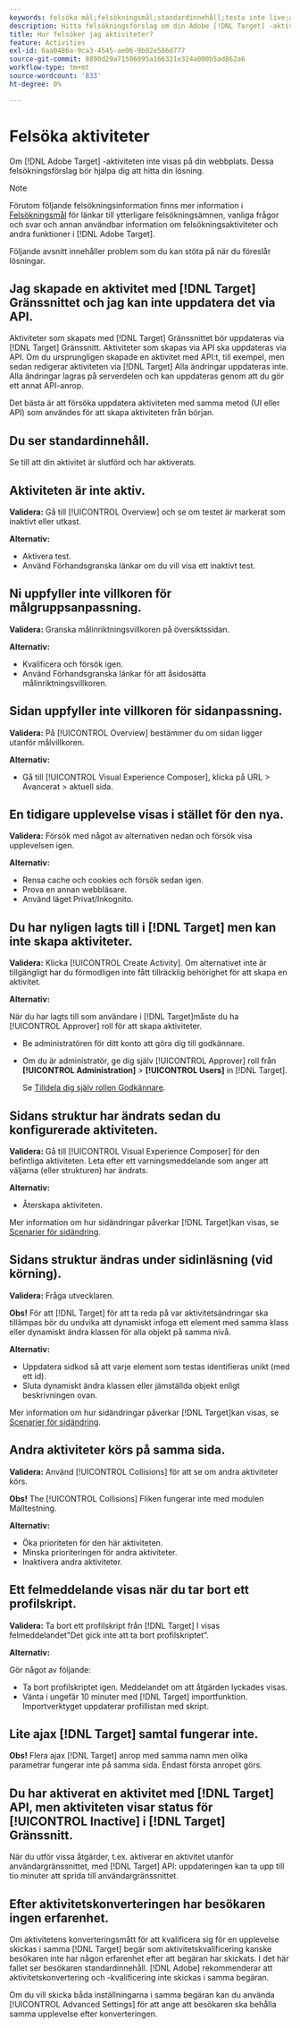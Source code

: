 ```yaml
---
keywords: felsöka mål;felsökningsmål;standardinnehåll;testa inte live;aktivitet inte live;målinriktning inte fungerar;föregående upplevelse visas;kan inte skapa aktiviteter;kan inte skapa aktiviteter;skapa aktiviteter;sidstruktur ändrad;sidstruktur ändrad;felmeddelande;felborttagningsprofilskript;ajax fungerar inte
description: Hitta felsökningsförslag om din Adobe [!DNL Target] -aktiviteten visas inte på din plats.
title: Hur felsöker jag aktiviteter?
feature: Activities
exl-id: 6aa0486a-9ca3-4545-ae06-9b02e586d777
source-git-commit: 8890d29a71506095a166321e324a000b5ad862a6
workflow-type: tm+mt
source-wordcount: '833'
ht-degree: 0%

---
```


# Felsöka aktiviteter

Om [!DNL Adobe Target] -aktiviteten inte visas på din webbplats. Dessa felsökningsförslag bör hjälpa dig att hitta din lösning.

>[!NOTE]
>
>Förutom följande felsökningsinformation finns mer information i [Felsökningsmål](/help/main/r-troubleshooting-target/troubleshooting-target.md#reference_A9DB82675D044BD8861F6752A4EE6839) för länkar till ytterligare felsökningsämnen, vanliga frågor och svar och annan användbar information om felsökningsaktiviteter och andra funktioner i [!DNL Adobe Target].

Följande avsnitt innehåller problem som du kan stöta på när du föreslår lösningar.

## Jag skapade en aktivitet med [!DNL Target] Gränssnittet och jag kan inte uppdatera det via API.

Aktiviteter som skapats med [!DNL Target] Gränssnittet bör uppdateras via [!DNL Target] Gränssnitt. Aktiviteter som skapas via API ska uppdateras via API. Om du ursprungligen skapade en aktivitet med API:t, till exempel, men sedan redigerar aktiviteten via [!DNL Target] Alla ändringar uppdateras inte. Alla ändringar lagras på serverdelen och kan uppdateras genom att du gör ett annat API-anrop.

Det bästa är att försöka uppdatera aktiviteten med samma metod (UI eller API) som användes för att skapa aktiviteten från början.

## Du ser standardinnehåll.

Se till att din aktivitet är slutförd och har aktiverats.

## Aktiviteten är inte aktiv.

**Validera:** Gå till [!UICONTROL Overview] och se om testet är markerat som inaktivt eller utkast.

**Alternativ:**

* Aktivera test.
* Använd Förhandsgranska länkar om du vill visa ett inaktivt test.

## Ni uppfyller inte villkoren för målgruppsanpassning.

**Validera:** Granska målinriktningsvillkoren på översiktssidan.

**Alternativ:**

* Kvalificera och försök igen.
* Använd Förhandsgranska länkar för att åsidosätta målinriktningsvillkoren.

## Sidan uppfyller inte villkoren för sidanpassning.

**Validera:** På [!UICONTROL Overview] bestämmer du om sidan ligger utanför målvillkoren.

**Alternativ:**

* Gå till [!UICONTROL Visual Experience Composer], klicka på URL > Avancerat > aktuell sida.

## En tidigare upplevelse visas i stället för den nya.

**Validera:** Försök med något av alternativen nedan och försök visa upplevelsen igen.

**Alternativ:**

* Rensa cache och cookies och försök sedan igen.
* Prova en annan webbläsare.
* Använd läget Privat/Inkognito.

## Du har nyligen lagts till i [!DNL Target] men kan inte skapa aktiviteter.

**Validera:** Klicka [!UICONTROL Create Activity]. Om alternativet inte är tillgängligt har du förmodligen inte fått tillräcklig behörighet för att skapa en aktivitet.

**Alternativ:**

När du har lagts till som användare i [!DNL Target]måste du ha [!UICONTROL Approver] roll för att skapa aktiviteter.

* Be administratören för ditt konto att göra dig till godkännare.
* Om du är administratör, ge dig själv [!UICONTROL Approver] roll från **[!UICONTROL Administration]** > **[!UICONTROL Users]** in [!DNL Target].

   Se [Tilldela dig själv rollen Godkännare](/help/main/administrating-target/start-target.md#task_15CAA437A71444E2932B333D5E66A3C7).

## Sidans struktur har ändrats sedan du konfigurerade aktiviteten.

**Validera:** Gå till [!UICONTROL Visual Experience Composer] för den befintliga aktiviteten. Leta efter ett varningsmeddelande som anger att väljarna (eller strukturen) har ändrats.

**Alternativ:**

* Återskapa aktiviteten.

Mer information om hur sidändringar påverkar [!DNL Target]kan visas, se [Scenarier för sidändring](/help/main/c-experiences/c-visual-experience-composer/r-troubleshoot-composer/vec-scenarios.md#concept_A458A95F65B4401588016683FB1694DB).

## Sidans struktur ändras under sidinläsning (vid körning).

**Validera:** Fråga utvecklaren.

**Obs!** För att [!DNL Target] för att ta reda på var aktivitetsändringar ska tillämpas bör du undvika att dynamiskt infoga ett element med samma klass eller dynamiskt ändra klassen för alla objekt på samma nivå.

**Alternativ:**

* Uppdatera sidkod så att varje element som testas identifieras unikt (med ett id).
* Sluta dynamiskt ändra klassen eller jämställda objekt enligt beskrivningen ovan.

Mer information om hur sidändringar påverkar [!DNL Target]kan visas, se [Scenarier för sidändring](/help/main/c-experiences/c-visual-experience-composer/r-troubleshoot-composer/vec-scenarios.md#concept_A458A95F65B4401588016683FB1694DB).

## Andra aktiviteter körs på samma sida.

**Validera:** Använd [!UICONTROL Collisions] för att se om andra aktiviteter körs.

**Obs!** The [!UICONTROL Collisions] Fliken fungerar inte med modulen Malltestning.

**Alternativ:**

* Öka prioriteten för den här aktiviteten.
* Minska prioriteringen för andra aktiviteter.
* Inaktivera andra aktiviteter.

## Ett felmeddelande visas när du tar bort ett profilskript.

**Validera:** Ta bort ett profilskript från [!DNL Target] I visas felmeddelandet&quot;Det gick inte att ta bort profilskriptet&quot;.

**Alternativ:**

Gör något av följande:

* Ta bort profilskriptet igen. Meddelandet om att åtgärden lyckades visas.
* Vänta i ungefär 10 minuter med [!DNL Target] importfunktion. Importverktyget uppdaterar profillistan med skript.

## Lite ajax [!DNL Target] samtal fungerar inte.

**Obs!** Flera ajax [!DNL Target] anrop med samma namn men olika parametrar fungerar inte på samma sida. Endast första anropet görs.

## Du har aktiverat en aktivitet med [!DNL Target] API, men aktiviteten visar status för [!UICONTROL Inactive] i [!DNL Target] Gränssnitt.

När du utför vissa åtgärder, t.ex. aktiverar en aktivitet utanför användargränssnittet, med [!DNL Target] API: uppdateringen kan ta upp till tio minuter att sprida till användargränssnittet.

## Efter aktivitetskonverteringen har besökaren ingen erfarenhet.

Om aktivitetens konverteringsmått för att kvalificera sig för en upplevelse skickas i samma [!DNL Target] begär som aktivitetskvalificering kanske besökaren inte har någon erfarenhet efter att begäran har skickats. I det här fallet ser besökaren standardinnehåll. [!DNL Adobe] rekommenderar att aktivitetskonvertering och -kvalificering inte skickas i samma begäran.

Om du vill skicka båda inställningarna i samma begäran kan du använda [!UICONTROL Advanced Settings] för att ange att besökaren ska behålla samma upplevelse efter konverteringen.
